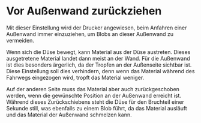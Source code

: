 Vor Außenwand zurückziehen
====
Mit dieser Einstellung wird der Drucker angewiesen, beim Anfahren einer Außenwand immer einzuziehen, um Blobs an dieser Außenwand zu vermeiden.

Wenn sich die Düse bewegt, kann Material aus der Düse austreten. Dieses ausgetretene Material landet dann meist an der Wand. Für die Außenwand ist dies besonders ärgerlich, da der Tropfen an der Außenseite sichtbar ist. Diese Einstellung soll dies verhindern, denn wenn das Material während des Fahrwegs eingezogen wird, tropft das Material weniger.

Auf der anderen Seite muss das Material aber auch zurückgeschoben werden, wenn die gewünschte Position an der Außenwand erreicht ist. Während dieses Zurückschiebens steht die Düse für den Bruchteil einer Sekunde still, was ebenfalls zu einem Blob führt, da das Material ausläuft und das Material der Außenwand schmelzen kann.